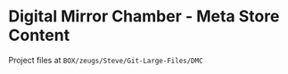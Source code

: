 # Digital Mirror Chamber - Meta Store Content

Project files at `BOX/zeugs/Steve/Git-Large-Files/DMC`
